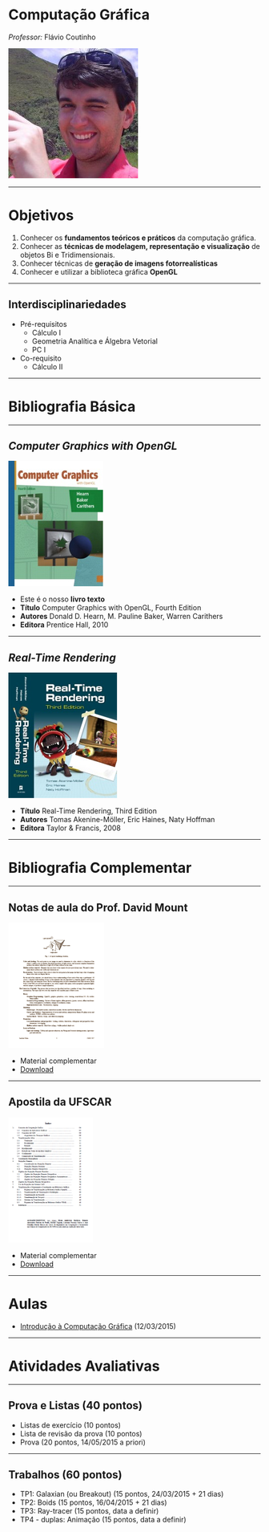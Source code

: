 # Computação Gráfica
*Professor:* Flávio Coutinho

<img class="page-author-picture" src="images/flavio-avatar.jpg">

---
# Objetivos

1. Conhecer os **fundamentos teóricos e práticos** da computação gráfica.
1. Conhecer as **técnicas de modelagem, representação e visualização** de objetos Bi
e Tridimensionais.
1. Conhecer técnicas de **geração de imagens fotorrealísticas**
1. Conhecer e utilizar a biblioteca gráfica **OpenGL**

---
## Interdisciplinariedades

- Pré-requisitos
  - Cálculo I
  - Geometria Analítica e Álgebra Vetorial
  - PC I
- Co-requisito
  - Cálculo II

---
# Bibliografia Básica

---
## _Computer Graphics with OpenGL_ 

<div class="book-cover-container">
  <img class="book-cover" src="images/book-cg-with-opengl.jpg">
  <div class="book-left"></div>
</div>

- Este é o nosso **livro texto**
- **Título**	Computer Graphics with OpenGL, Fourth Edition
- **Autores**	Donald D. Hearn, M. Pauline Baker, Warren Carithers
- **Editora**	Prentice Hall, 2010

---
## _Real-Time Rendering_

<div class="book-cover-container">
  <img class="book-cover" src="images/book-rtr3.jpg">
  <div class="book-left"></div>
</div>

- **Título**	Real-Time Rendering, Third Edition
- **Autores**	Tomas Akenine-Möller, Eric Haines, Naty Hoffman
- **Editora**	Taylor &amp; Francis, 2008

---
# Bibliografia Complementar

---
## Notas de aula do Prof. David Mount

<div class="book-cover-container">
  <img class="book-cover" src="images/book-lecture-notes.png">
  <div class="book-left book-light"></div>
</div>

- Material complementar
- [Download](attachments/DavidMountsLectureNotes.pdf)

---
## Apostila da UFSCAR

<div class="book-cover-container">
  <img class="book-cover" src="images/book-apostila-ufscar.png">
  <div class="book-left book-light"></div>
</div>

- Material complementar
- [Download](https://drive.google.com/file/d/0B6-KCjtlxaKIY21UOWxBTEp4VTA/edit?usp=sharing)

---
# Aulas

- [Introdução à Computação Gráfica](classes/intro/) (12/03/2015)


---
# Atividades Avaliativas

---
## Prova e Listas (40 pontos)

- Listas de exercício (10 pontos)
- Lista de revisão da prova (10 pontos)
- Prova (20 pontos, 14/05/2015 a priori)

---
## Trabalhos (60 pontos)

- TP1: Galaxian (ou Breakout) (15 pontos, 24/03/2015 + 21 dias)
- TP2: Boids (15 pontos, 16/04/2015 + 21 dias)
- TP3: Ray-tracer (15 pontos, data a definir)
- TP4 - duplas: Animação (15 pontos, data a definir)

[tp1]: https://github.com/fegemo/cefet-cg/tree/master/src/assignments/tp1
[tp2]: https://github.com/fegemo/cefet-cg/tree/master/src/assignments/tp2
[tp3]: https://github.com/fegemo/cefet-cg/tree/master/src/assignments/tp3
[tp4]: https://github.com/fegemo/cefet-cg/blob/master/src/assignments/tp4
